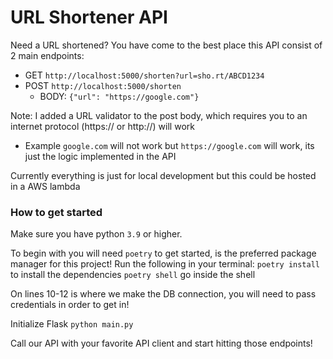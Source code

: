 # URL Shortener API

Need a URL shortened? You have come to the best place this API consist of 2 main endpoints:

- GET `http://localhost:5000/shorten?url=sho.rt/ABCD1234`
- POST `http://localhost:5000/shorten`
  - BODY: `{"url": "https://google.com"}`

Note: I added a URL validator to the post body, which requires you to an internet protocol (https:// or http://) will work

- Example `google.com` will not work but `https://google.com` will work, its just the logic implemented in the API

Currently everything is just for local development but this could be hosted in a AWS lambda

### How to get started

Make sure you have python `3.9` or higher.

To begin with you will need `poetry` to get started, is the preferred package manager for this project!
Run the following in your terminal:
`poetry install` to install the dependencies
`poetry shell` go inside the shell

On lines 10-12 is where we make the DB connection, you will need to pass credentials in order to get in!

Initialize Flask
`python main.py`

Call our API with your favorite API client and start hitting those endpoints!
